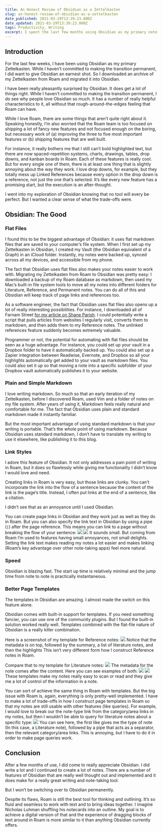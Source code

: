 ```yaml
---
title: An Honest Review of Obsidian as a Zettelkasten
slug: an-honest-review-of-obsidian-as-a-zettelkasten
date_published: 2021-03-29T13:39:23.000Z
date_updated: 2021-03-29T13:39:23.000Z
tags: Productivity, Writing
excerpt: I spent the last few months using Obsidian as my primary note-taking tool. Here, I walk through the things I love about it.
---
```


## Introduction

For the last few weeks, I have been using Obsidian as my primary Zettelkasten. While I haven’t committed to making the transition permanent, I did want to give Obsidian an earnest shot. So I downloaded an archive of my Zettelkasten from Roam and migrated it into Obsidian.

I have been really pleasantly surprised by Obsidian. It does get a lot of things right. While I haven’t committed to making the transition permanent, I do see why people love Obsidian so much. It has a number of really helpful characteristics to it, all without that rough-around-the-edges feeling that Roam can have.

While I love Roam, there are some things that aren’t quite right about it. Speaking honestly, I’m also worried that the Roam team is too focused on shipping a lot of fancy new features and not focused enough on the boring, but necessary work of (a) improving the three to five most important features or (b) shipping features that are well built.

For instance, it really bothers me that I still can’t bold highlighted text, but there are now spaced-repetition systems, charts, drawings, tables, drop downs, and kanban boards in Roam. Each of these features is really cool. But for every single one of them, there is at least one thing that is slightly annoying about the way they work. I love drop downs, for example, but they totally mess up Linked References because every option in the drop down is a reference, not just the one that’s selected. It’s like every new feature has a promising start, but the execution is an after-thought.

I went into my exploration of Obsidian knowing that no tool will every be perfect. But I wanted a clear sense of what the trade-offs were.

## Obsidian: The Good

### Flat Files

I found this to be the biggest advantage of Obsidian: it uses flat markdown files that are saved to your computer’s file system. When I first set up my Zettelkasten in Obsidian, I created my Vault (the Obsidian equivalent of a Graph) in an iCloud folder. Instantly, my notes were backed up, synced across all my devices, and accessible from my phone.

The fact that Obsidian uses flat files also makes your notes easier to work with. Migrating my Zettelkasten from Roam to Obsidian was pretty easy: I downloaded a backup of my Roam database as markdown, then used my Mac’s built-in file system tools to move all my notes into different folders for Literature, Reference, and Permanent notes. You can do all of this and Obsidian will keep track of page links and references too.

As a software engineer, the fact that Obsidian uses flat files also opens up a lot of really interesting possibilities. For instance, I downloaded all of Farnam Street [for my article on Shane Parish](https://zkf.io/write-like-farnam-street/). I could potentially write a script that pulls articles from websites I regularly visit, converts them to markdown, and then adds them to my Reference notes. The unlinked references feature suddenly becomes extremely valuable.

Programmer or not, the potential for automating with flat files should be seen as a huge advantage. For instance, you could set up your vault in a Dropbox folder to have it automatically backed up. You could also set up a Zapier integration between Readwise, Evernote, and Dropbox so all your highlights automatically get added to your vault as markdown files. You could also set it up so that moving a note into a specific subfolder of your Dropbox vault automatically publishes it to your website.

### Plain and Simple Markdown

I love writing markdown. So much so that an early iteration of my Zettelkasten, before I discovered Roam, used Vim and a folder of notes on my file system. After years of using it, Markdown feels really natural and comfortable for me. The fact that Obsidian uses plain and standard markdown made it instantly familiar.

But the most important advantage of using standard markdown is that your writing is portable. That’s the whole point of using markdown. Because Obsidian uses standard markdown, I don’t have to translate my writing to use it elsewhere, like publishing it to this blog.

### Link Styles

I adore this feature of Obsidian. It not only addresses a pain point of writing in Roam, but it does so flawlessly while giving me functionality I didn’t know I would love and need.

Creating links in Roam is very easy, but those links are clunky. You can’t incorporate the link into the flow of a sentence because the content of the link is the page’s title. Instead, I often put links at the end of a sentence, like a citation.

I didn’t see that as an annoyance until I used Obsidian.

You can create page links in Obsidian and they work just as well as they do in Roam. But you can also specify the link text in Obsidian by using a pipe (`|`) after the page reference. This means you can link to a page without breaking the flow of your sentence:
![](https://zkf.io/content/images/2021/03/Screen-Shot-2021-03-29-at-9.13.57-AM.png)
![](https://zkf.io/content/images/2021/03/Screen-Shot-2021-03-29-at-9.13.51-AM.png)
It sounds small. But coming from Roam I’m used to features having small annoyances, not small delights. Setting the link text makes reading my notes a lot easier and makes linking (Roam’s key advantage over other note-taking apps) feel more natural.

### Speed

Obsidian is blazing fast. The start up time is relatively minimal and the jump time from note to note is practically instantaneous.

### Better Page Templates

The templates in Obsidian are amazing. I almost made the switch on this feature alone.

Obsidian comes with built-in support for templates. If you need something fancier, you can use one of the community plugins. But I found the built-in solution worked really well. Templates combined with the flat-file nature of Obsidian is a really killer combination.

Here is a screenshot of my template for Reference notes:
![](https://zkf.io/content/images/2021/03/Reference-note-template.png)
Notice that the metadata is on top, followed by the summary, a list of literature notes, and then the highlights This isn’t very different form how I construct Reference notes in Roam.

Compare that to my template for Literature notes:
![](https://zkf.io/content/images/2021/03/Literatuere-note-template.png)
The metadata for the note comes after the content. Here you can see examples of both:
![](https://zkf.io/content/images/2021/03/Reference-note-example.png)
![](https://zkf.io/content/images/2021/03/Literature-note-example.png)
These templates make my notes really easy to scan or read and they give me a lot of control of the information in a note.

You can sort of achieve the same thing in Roam with templates. But the big issue with Roam is, again, everything is only pretty-well implemented. I have to make a lot of trade-offs in how I construct page templates in Roam so that my notes are still usable with other features (like queries). For example, I would love to break our the note-type link from the category/area links in my notes, but then I wouldn’t be able to query for literature notes about a specific type:
![](https://zkf.io/content/images/2021/03/Screen-Shot-2021-03-26-at-9.42.30-AM.png)
You can see here, the first like gives me the type of note (In this case, a Literature note), followed by a pipe that acts as a separator, then the relevant category/area links. This is annoying, but I have to do it in order to make page queries work.

## Conclusion

After a few months of use, I did come to really appreciate Obsidian. I did write a lot and I continued to create a lot of notes. There are a number of features of Obsidian that are really well thought out and implemented and it does make for a really great writing and note-taking tool.

But I won’t be switching over to Obsidian permanently.

Despite its flaws, Roam is still the best tool for thinking and outlining. It’s so fluid and seamless to work with text and to bring ideas together. I imagine Nicholas Luhman shuffling his notecards into an outline. My goal is to achieve a digital version of that and the experience of dragging blocks of text around in Roam is more similar to it than anything Obsidian currently offers.
